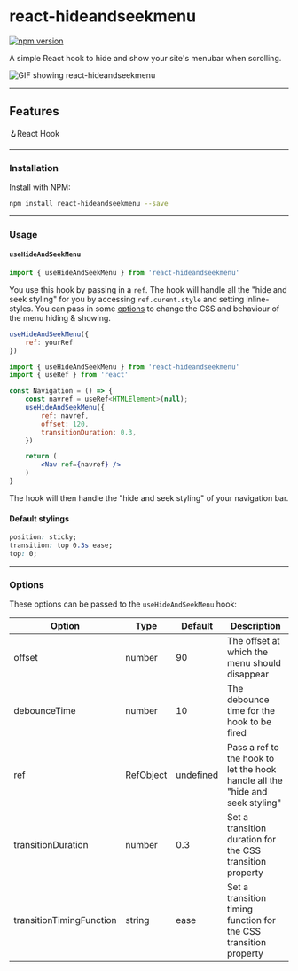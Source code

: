 # react-hideandseekmenu
[![npm version](https://badge.fury.io/js/react-hideandseekmenu.svg)](https://badge.fury.io/js/react-hideandseekmenu)

A simple React hook to hide and show your site's menubar when scrolling.

![GIF showing react-hideandseekmenu](https://media.giphy.com/media/j1DcokVU0RO8qh7XJ7/giphy.gif)

---

## Features
🪝React Hook

---

### Installation

Install with NPM:

```sh
npm install react-hideandseekmenu --save
```

---

### Usage

#### `useHideAndSeekMenu`
```js
import { useHideAndSeekMenu } from 'react-hideandseekmenu'
```

You use this hook by passing in a `ref`. The hook will handle all the "hide and seek styling" for you by accessing `ref.curent.style` and setting inline-styles. You can pass in some [options](https://github.com/tlorent/react-hideandseekmenu/blob/master/README.md#options) to change the CSS and behaviour of the menu hiding & showing.

```js
useHideAndSeekMenu({
    ref: yourRef
})
```

```jsx
import { useHideAndSeekMenu } from 'react-hideandseekmenu'
import { useRef } from 'react'

const Navigation = () => {
    const navref = useRef<HTMLElement>(null);
    useHideAndSeekMenu({
        ref: navref,
        offset: 120,
        transitionDuration: 0.3,
    })

    return (
        <Nav ref={navref} />
    )
}
```

The hook will then handle the "hide and seek styling" of your navigation bar.

#### Default stylings

```css
position: sticky;
transition: top 0.3s ease;
top: 0;
```

---

### Options

These options can be passed to the `useHideAndSeekMenu` hook:

| Option  | Type  | Default  | Description  |
|---|---|---|---|
| offset  | number  | 90  | The offset at which the menu should disappear  |
| debounceTime  | number  | 10  | The debounce time for the hook to be fired  |
| ref  | RefObject<HTMLElement>  | undefined  | Pass a ref to the hook to let the hook handle all the "hide and seek styling"  |
| transitionDuration  | number  | 0.3  | Set a transition duration for the CSS transition property  |
| transitionTimingFunction  | string  | ease  | Set a transition timing function for the CSS transition property  |
